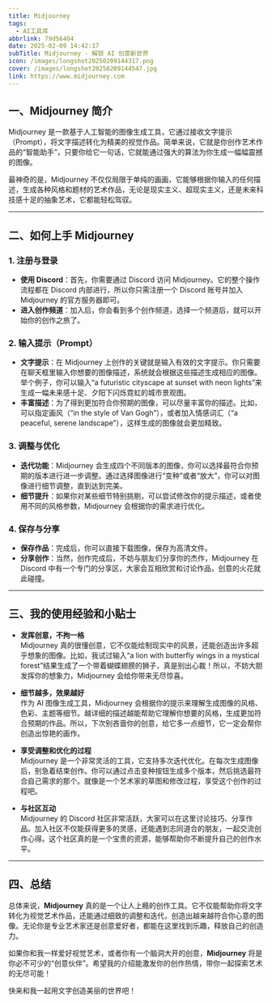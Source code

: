 ```yaml
---
title: Midjourney
tags:
  - AI工具库
abbrlink: 79d56404
date: 2025-02-09 14:42:17
subTitle: Midjourney - 解锁 AI 创意新世界
icon: /images/longshot20250209144317.png
cover: /images/longshot20250209144547.jpg
link: https://www.midjourney.com
---
```



## 一、Midjourney 简介

Midjourney 是一款基于人工智能的图像生成工具，它通过接收文字提示（Prompt），将文字描述转化为精美的视觉作品。简单来说，它就是你创作艺术作品的“智能助手”，只要你给它一句话，它就能通过强大的算法为你生成一幅幅震撼的图像。

最神奇的是，Midjourney 不仅仅局限于单纯的画画，它能够根据你输入的任何描述，生成各种风格和题材的艺术作品，无论是现实主义、超现实主义，还是未来科技感十足的抽象艺术，它都能轻松驾驭。

---

## 二、如何上手 Midjourney

### 1. 注册与登录

- **使用 Discord**：首先，你需要通过 Discord 访问 Midjourney。它的整个操作流程都在 Discord 内部进行，所以你只需注册一个 Discord 账号并加入 Midjourney 的官方服务器即可。
- **进入创作频道**：加入后，你会看到多个创作频道，选择一个频道后，就可以开始你的创作之旅了。

### 2. 输入提示（Prompt）

- **文字提示**：在 Midjourney 上创作的关键就是输入有效的文字提示。你只需要在聊天框里输入你想要的图像描述，系统就会根据这些描述生成相应的图像。举个例子，你可以输入“a futuristic cityscape at sunset with neon lights”来生成一幅未来感十足、夕阳下闪烁霓虹的城市景观图。
- **丰富描述**：为了得到更加符合你预期的图像，可以尽量丰富你的描述。比如，可以指定画风（“in the style of Van Gogh”），或者加入情感词汇（“a peaceful, serene landscape”），这样生成的图像就会更加精致。

### 3. 调整与优化

- **迭代功能**：Midjourney 会生成四个不同版本的图像，你可以选择最符合你预期的版本进行进一步调整。通过选择图像进行“变种”或者“放大”，你可以对图像进行细节调整，直到达到完美。
- **细节提升**：如果你对某些细节特别挑剔，可以尝试修改你的提示描述，或者使用不同的风格参数，Midjourney 会根据你的需求进行优化。

### 4. 保存与分享

- **保存作品**：完成后，你可以直接下载图像，保存为高清文件。
- **分享创作**：当然，创作完成后，不妨与朋友们分享你的杰作，Midjourney 在 Discord 中有一个专门的分享区，大家会互相欣赏和讨论作品，创意的火花就此碰撞。

---

## 三、我的使用经验和小贴士

- **发挥创意，不拘一格**  
  Midjourney 真的很懂创意，它不仅能绘制现实中的风景，还能创造出许多超乎想象的图像。比如，我试过输入“a lion with butterfly wings in a mystical forest”结果生成了一个带着蝴蝶翅膀的狮子，真是别出心裁！所以，不妨大胆发挥你的想象力，Midjourney 会给你带来无尽惊喜。

- **细节越多，效果越好**  
  作为 AI 图像生成工具，Midjourney 会根据你的提示来理解生成图像的风格、色彩、主题等细节。越详细的描述越能帮助它理解你想要的风格，生成更加符合预期的作品。所以，下次别吝啬你的创意，给它多一点细节，它一定会帮你创造出惊艳的画作。

- **享受调整和优化的过程**  
  Midjourney 是一个非常灵活的工具，它支持多次迭代优化。在每次生成图像后，别急着结束创作。你可以通过点击变种按钮生成多个版本，然后挑选最符合自己需求的那个。就像是一个艺术家的草图和修改过程，享受这个创作的过程吧。

- **与社区互动**  
  Midjourney 的 Discord 社区非常活跃，大家可以在这里讨论技巧、分享作品。加入社区不仅能获得更多的灵感，还能遇到志同道合的朋友，一起交流创作心得。这个社区真的是一个宝贵的资源，能够帮助你不断提升自己的创作水平。

---

## 四、总结

总体来说，**Midjourney** 真的是一个让人上瘾的创作工具。它不仅能帮助你将文字转化为视觉艺术作品，还能通过细致的调整和迭代，创造出越来越符合你心意的图像。无论你是专业艺术家还是创意爱好者，都能在这里找到乐趣，释放自己的创造力。

如果你和我一样爱好视觉艺术，或者你有一个脑洞大开的创意，**Midjourney** 将是你必不可少的“创意伙伴”。希望我的介绍能激发你的创作热情，带你一起探索艺术的无尽可能！

快来和我一起用文字创造美丽的世界吧！






